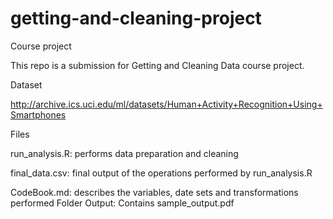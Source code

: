 # getting-and-cleaning-project

Course project

This repo is a submission for Getting and Cleaning Data course project.

Dataset

http://archive.ics.uci.edu/ml/datasets/Human+Activity+Recognition+Using+Smartphones

Files

  run_analysis.R: performs data preparation and cleaning
  
  final_data.csv: final output of the operations performed by                          run_analysis.R
  
  CodeBook.md: describes the variables, date sets and transformations
               performed
  Folder Output: Contains sample_output.pdf
